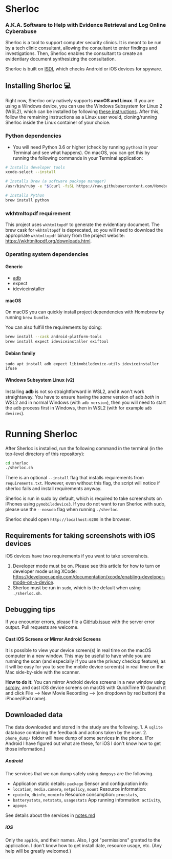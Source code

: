 # Sherloc 
### A.K.A. Software to Help with Evidence Retrieval and Log Online Cyberabuse

Sherloc is a tool to support computer security clinics. It is meant to be run by a tech clinic consultant, allowing the consultant to enter findings and investigations. Then, Sherloc enables the consultant to create an evidentiary document synthesizing the consultation.

Sherloc is built on [ISDI](https://github.com/stopipv/isdi), which checks Android or iOS devices for spyware.

## Installing Sherloc :computer:

Right now, Sherloc only natively supports **macOS and Linux**. If you are using a Windows device, you can use the Windows Subsystem for Linux 2
(WSL2), which can be installed by following [these instructions](https://docs.microsoft.com/en-us/windows/wsl/wsl2-install). After this,
follow the remaining instructions as a Linux user would, cloning/running 
Sherloc inside the Linux container of your choice. 

### Python dependencies
- You will need Python 3.6 or higher (check by running `python3` in your
Terminal and see what happens).  On macOS, you can get this by running the
following commands in your Terminal application:

```bash
# Installs developer tools
xcode-select --install 

# Installs Brew (a software package manager)
/usr/bin/ruby -e "$(curl -fsSL https://raw.githubusercontent.com/Homebrew/install/master/install)"

# Installs Python
brew install python
```

### wkhtmltopdf requirement
This project uses `wkhtmltopdf` to generate the evidentiary document. The brew cask for `wkhtmltopdf` is deprecated, so you will need to download the appropriate `wkhtmltopdf` binary from the project website: https://wkhtmltopdf.org/downloads.html.

### Operating system dependencies

#### Generic
* [adb](https://developer.android.com/studio/releases/platform-tools.html)
* expect
* ideviceinstaller

#### macOS
On macOS you can quickly install project dependencies with Homebrew by running `brew bundle`.

You can also fulfill the requirements by doing:
```bash
brew install --cask android-platform-tools
brew install expect ideviceinstaller exiftool
```

#### Debian family

```
sudo apt install adb expect libimobiledevice-utils ideviceinstaller ifuse
```

#### Windows Subsystem Linux (v2)
Installing **adb** is not so straightforward in WSL2, and
it won't work straightaway. You have to ensure having the *same* version of adb
*both* in WSL2 and in normal Windows (with `adb version`), then you will need to
start the adb process first in Windows, then in WSL2 (with for example `adb
devices`).

# Running Sherloc

After Sherloc is installed, run the following command in the terminal (in
the top-level directory of this repository):

```bash
cd sherloc
./sherloc.sh
```

There is an optional `--install` flag that installs requirements from `requirements.txt`. However, even without this flag, the script will notice if sherloc fails and install requirements anyway.

Sherloc is run in sudo by default, which is required to take screenshots on iPhones using `pymobiledevice3`. If you do not want to run Sherloc with sudo, please use the `--nosudo` flag when running `./sherloc`. 

Sherloc should open `http://localhost:6200` in the browser.

## Requirements for taking screenshots with iOS devices

iOS devices have two requirements if you want to take screenshots. 

1. Developer mode must be on. Please see this article for how to turn on developer mode using XCode: https://developer.apple.com/documentation/xcode/enabling-developer-mode-on-a-device.
2. Sherloc must be run in `sudo`, which is the default when using `./sherloc.sh`.

## Debugging tips 
If you encounter errors, please file a [GitHub issue](../../issues/) with the server error output. 
Pull requests are welcome. 

#### Cast iOS Screens or Mirror Android Screens 
It is possible to view your
device screen(s) in real time on the macOS computer in a new window. This may
be useful to have while you are running the scan (and especially if you use the
privacy checkup feature), as it will be easy for you to see the mobile device
screen(s) in real time on the Mac side-by-side with the scanner.

**How to do it:** 
You can mirror Android device screens in a new window using
[scrcpy](https://github.com/Genymobile/scrcpy), and cast iOS device screens on
macOS with QuickTime 10 (launch it and click File --> New Movie Recording -->
(on dropdown by red button) the iPhone/iPad name).

## Downloaded data ## 
The data downloaded and stored in the study are the
following.  1. A `sqlite` database containing the feedback and actions taken by
the user.  2. `phone_dump/` folder will have dump of some services in the
phone.  (For Android I have figured out what are these, for iOS I don't know
how to get those information.)

##### Android 
The services that we can dump safely using `dumpsys` are the
following.
* Application static details: `package` Sensor and configuration info:
* `location`, `media.camera`, `netpolicy`, `mount` Resource information:
* `cpuinfo`, `dbinfo`, `meminfo` Resource consumption: `procstats`,
* `batterystats`, `netstats`, `usagestats` App running information: `activity`,
* `appops`

See details about the services in [notes.md](notes.md)

##### iOS 
Only the `appIds`, and their names. Also, I got "permissions" granted
to the application. I don't know how to get install date, resource usage, etc.
(Any help will be greatly welcomed.)
